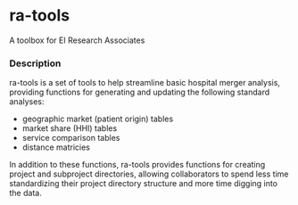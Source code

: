 ra-tools
========

A toolbox for EI Research Associates

### Description

ra-tools is a set of tools to help streamline basic hospital merger analysis, providing functions for generating and updating the following standard analyses:

* geographic market (patient origin) tables
* market share (HHI) tables
* service comparison tables
* distance matricies
	
In addition to these functions, ra-tools provides functions for creating project and subproject directories, allowing collaborators to spend less time standardizing their project directory structure and more time digging into the data.